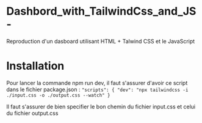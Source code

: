 # Dashbord_with_TailwindCss_and_JS-
Reproduction d'un dasboard utilisant HTML + Talwind CSS et le JavaScript

# Installation  
Pour lancer la commande npm run dev, il faut s'assurer d'avoir ce script dans le fichier package.json :
``"scripts": {
  "dev": "npx tailwindcss -i ./input.css -o ./output.css --watch"
}``

Il faut s'assurer de bien specifier le bon chemin du fichier input.css et celui du fichier output.css